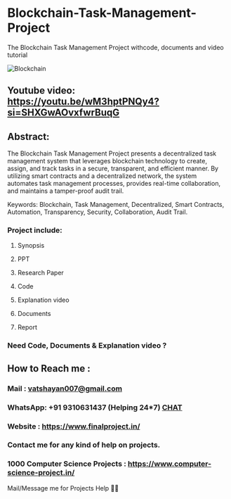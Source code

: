 # Blockchain-Task-Management-Project
The Blockchain Task Management Project withcode, documents and video tutorial

![Blockchain](https://github.com/user-attachments/assets/103d178d-623e-4a7f-865f-59c9c0dad9f5)

## Youtube video: https://youtu.be/wM3hptPNQy4?si=SHXGwAOvxfwrBuqG

## Abstract: 
The Blockchain Task Management Project presents a decentralized task management system that leverages blockchain technology to create, assign, and track tasks in a secure, transparent, and efficient manner. By utilizing smart contracts and a decentralized network, the system automates task management processes, provides real-time collaboration, and maintains a tamper-proof audit trail.

Keywords: Blockchain, Task Management, Decentralized, Smart Contracts, Automation, Transparency, Security, Collaboration, Audit Trail.

### Project include: 

1. Synopsis

2. PPT

3. Research Paper


4. Code

5. Explanation video

6. Documents

7. Report


### Need Code, Documents & Explanation video ? 

## How to Reach me :

### Mail : vatshayan007@gmail.com 

### WhatsApp: +91 9310631437 (Helping 24*7) **[CHAT](https://wa.me/message/CHWN2AHCPMAZK1)** 

### Website : https://www.finalproject.in/

### Contact me for any kind of help on projects.
### 1000 Computer Science Projects : https://www.computer-science-project.in/


Mail/Message me for Projects Help 🙏🏻
